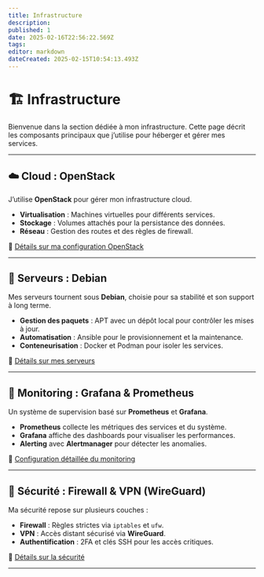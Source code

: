 ```yaml
---
title: Infrastructure
description: 
published: 1
date: 2025-02-16T22:56:22.569Z
tags: 
editor: markdown
dateCreated: 2025-02-15T10:54:13.493Z
---
```


# 🏗 Infrastructure

Bienvenue dans la section dédiée à mon infrastructure. Cette page décrit les composants principaux que j’utilise pour héberger et gérer mes services.

---

## ☁️ Cloud : OpenStack

J’utilise **OpenStack** pour gérer mon infrastructure cloud.  
- **Virtualisation** : Machines virtuelles pour différents services.  
- **Stockage** : Volumes attachés pour la persistance des données.  
- **Réseau** : Gestion des routes et des règles de firewall.

📂 [Détails sur ma configuration OpenStack](cloud.md)

---

## 🔧 Serveurs : Debian

Mes serveurs tournent sous **Debian**, choisie pour sa stabilité et son support à long terme.  
- **Gestion des paquets** : APT avec un dépôt local pour contrôler les mises à jour.  
- **Automatisation** : Ansible pour le provisionnement et la maintenance.  
- **Conteneurisation** : Docker et Podman pour isoler les services.  

📂 [Détails sur mes serveurs](serveurs.md)

---

## 🚀 Monitoring : Grafana & Prometheus

Un système de supervision basé sur **Prometheus** et **Grafana**.  
- **Prometheus** collecte les métriques des services et du système.  
- **Grafana** affiche des dashboards pour visualiser les performances.  
- **Alerting** avec **Alertmanager** pour détecter les anomalies.

📂 [Configuration détaillée du monitoring](monitoring.md)

---

## 🔐 Sécurité : Firewall & VPN (WireGuard)

Ma sécurité repose sur plusieurs couches :  
- **Firewall** : Règles strictes via `iptables` et `ufw`.  
- **VPN** : Accès distant sécurisé via **WireGuard**.  
- **Authentification** : 2FA et clés SSH pour les accès critiques.  

📂 [Détails sur la sécurité](securite.md)

---